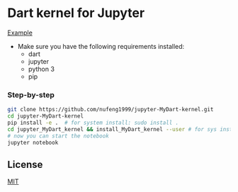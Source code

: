 # Dart kernel for Jupyter
[Example](https://github.com/nufeng1999/jupyter-MyDart-kernel/blob/master/example/jupyter_dart_readme.ipynb "Example")
* Make sure you have the following requirements installed:
  * dart
  * jupyter
  * python 3
  * pip

### Step-by-step

```bash
git clone https://github.com/nufeng1999/jupyter-MyDart-kernel.git
cd jupyter-MyDart-kernel
pip install -e .  # for system install: sudo install .
cd jupyter_MyDart_kernel && install_MyDart_kernel --user # for sys install: sudo install_dart_kernel
# now you can start the notebook
jupyter notebook
```

## License

[MIT](LICENSE.txt)
